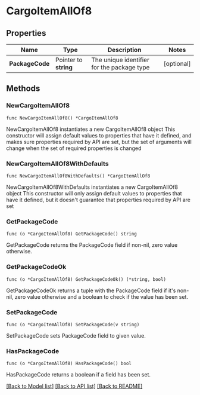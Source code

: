 # CargoItemAllOf8

## Properties

Name | Type | Description | Notes
------------ | ------------- | ------------- | -------------
**PackageCode** | Pointer to **string** | The unique identifier for the package type | [optional] 

## Methods

### NewCargoItemAllOf8

`func NewCargoItemAllOf8() *CargoItemAllOf8`

NewCargoItemAllOf8 instantiates a new CargoItemAllOf8 object
This constructor will assign default values to properties that have it defined,
and makes sure properties required by API are set, but the set of arguments
will change when the set of required properties is changed

### NewCargoItemAllOf8WithDefaults

`func NewCargoItemAllOf8WithDefaults() *CargoItemAllOf8`

NewCargoItemAllOf8WithDefaults instantiates a new CargoItemAllOf8 object
This constructor will only assign default values to properties that have it defined,
but it doesn't guarantee that properties required by API are set

### GetPackageCode

`func (o *CargoItemAllOf8) GetPackageCode() string`

GetPackageCode returns the PackageCode field if non-nil, zero value otherwise.

### GetPackageCodeOk

`func (o *CargoItemAllOf8) GetPackageCodeOk() (*string, bool)`

GetPackageCodeOk returns a tuple with the PackageCode field if it's non-nil, zero value otherwise
and a boolean to check if the value has been set.

### SetPackageCode

`func (o *CargoItemAllOf8) SetPackageCode(v string)`

SetPackageCode sets PackageCode field to given value.

### HasPackageCode

`func (o *CargoItemAllOf8) HasPackageCode() bool`

HasPackageCode returns a boolean if a field has been set.


[[Back to Model list]](../README.md#documentation-for-models) [[Back to API list]](../README.md#documentation-for-api-endpoints) [[Back to README]](../README.md)


